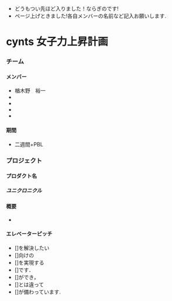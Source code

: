 * どうもつい先ほど入りました！ならぎのです!
* ページ上げときました!各自メンバーの名前など記入お願いします.

# cynts 女子力上昇計画
### チーム
#### メンバー
* 楢木野　裕一
* 
* 
* 
* 

#### 期間
* 二週間+PBL

### プロジェクト
#### プロダクト名
##### ユニクロニクル

#### 概要
* 

#### エレベーターピッチ
* []を解決したい
* []向けの
* []を実現する
* []です．
* []ができ，
* []とは違って
* []が備わっています.

